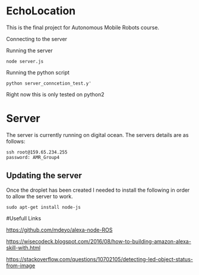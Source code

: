 # EchoLocation
This is the final project for Autonomous Mobile Robots course.

Connecting to the server



Running the server
```
node server.js
```

Running the python script
```
python server_conncetion_test.y'
```

Right now this is only tested on python2



# Server

The server is currently running on digital ocean. The servers details are as follows:
```
ssh root@159.65.234.255
password: AMR_Group4
```

## Updating the server

Once the droplet has been created I needed to install the following in order to allow the server to work.
```
sudo apt-get install node-js
```


#Usefull Links


https://github.com/mdeyo/alexa-node-ROS


https://wisecodeck.blogspot.com/2016/08/how-to-building-amazon-alexa-skill-with.html



https://stackoverflow.com/questions/10702105/detecting-led-object-status-from-image

